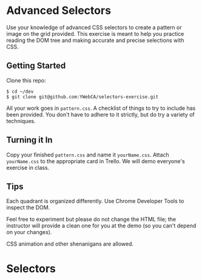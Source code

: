 # Advanced Selectors

Use your knowledge of advanced CSS selectors to create a pattern or image on the
grid provided. This exercise is meant to help you practice reading the DOM tree
and making accurate and precise selections with CSS.

## Getting Started

Clone this repo:

    $ cd ~/dev
    $ git clone git@github.com:YWebCA/selectors-exercise.git

All your work goes in `pattern.css`. A checklist of things to try to include has
been provided. You don't have to adhere to it strictly, but do try a variety
of techniques.

## Turning it In

Copy your finished `pattern.css` and name it `yourName.css`. Attach
`yourName.css` to the appropriate card in Trello. We will demo everyone's
exercise in class.

## Tips

Each quadrant is organized differently. Use Chrome Developer Tools to inspect
the DOM.

Feel free to experiment but please do not change the HTML file; the
instructor will provide a clean one for you at the demo (so you can't depend on
your changes).

CSS animation and other shenanigans are allowed.
# Selectors
